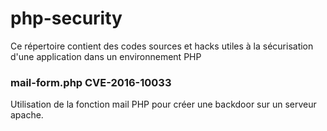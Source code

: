 # php-security
Ce répertoire contient des codes sources et hacks utiles à la sécurisation d'une application dans un environnement PHP



### mail-form.php CVE-2016-10033
Utilisation de la fonction mail PHP pour créer une backdoor sur un serveur apache. 
